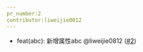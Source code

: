 ```yaml
---
pr_number:2
contributor:liweijie0812
---
```


- feat(abc): 新增属性abc @liweijie0812 ([#2](https://github.com/liweijie0812/test-mono-log/pull/2))
